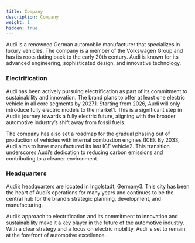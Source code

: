 ```yaml
---
title: Company
description: Company
weight: 1
hidden: true
---
```


Audi is a renowned German automobile manufacturer that specializes in luxury vehicles. The company is a member of the Volkswagen Group and has its roots dating back to the early 20th century. Audi is known for its advanced engineering, sophisticated design, and innovative technology.

### Electrification

Audi has been actively pursuing electrification as part of its commitment to sustainability and innovation. The brand plans to offer at least one electric vehicle in all core segments by 20271. Starting from 2026, Audi will only introduce fully electric models to the market1. This is a significant step in Audi’s journey towards a fully electric future, aligning with the broader automotive industry’s shift away from fossil fuels.

The company has also set a roadmap for the gradual phasing out of production of vehicles with internal combustion engines (ICE). By 2033, Audi aims to have manufactured its last ICE vehicle2. This transition underscores Audi’s dedication to reducing carbon emissions and contributing to a cleaner environment.

### Headquarters

Audi’s headquarters are located in Ingolstadt, Germany3. This city has been the heart of Audi’s operations for many years and continues to be the central hub for the brand’s strategic planning, development, and manufacturing.

Audi’s approach to electrification and its commitment to innovation and sustainability make it a key player in the future of the automotive industry. With a clear strategy and a focus on electric mobility, Audi is set to remain at the forefront of automotive excellence.